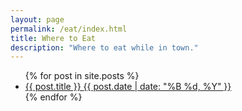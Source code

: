 ```yaml
---
layout: page
permalink: /eat/index.html
title: Where to Eat
description: "Where to eat while in town."
---
```


<ul class="post-list">
{% for post in site.posts %} 
  <li><article><a href="{{ site.url }}{{ post.url }}">{{ post.title }} <span class="entry-date"><time datetime="{{ post.date | date_to_xmlschema }}">{{ post.date | date: "%B %d, %Y" }}</time></span></a></article></li>
{% endfor %}
</ul>